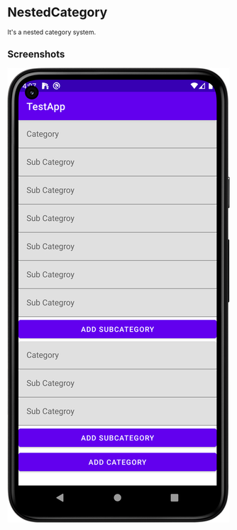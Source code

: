 # NestedCategory
It's a nested category system.

## Screenshots

![](https://raw.githubusercontent.com/1902shubh/NestedCategory/master/Screenshot_20220708_160722.png)
